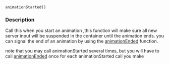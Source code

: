 
```
animationStarted()
```

### Description ###

Call this when you start an animation ,this function will make sure all new server input will be suspended in the container until the animation ends.
you can signal the end of an animation by using the [animationEnded](animationEnded.md) function.

note that you may call animationStarted several times, but you will have to call [animationEnded](animationEnded.md) once for each animationStarted call you make